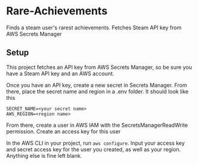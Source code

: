 # Rare-Achievements
Finds a steam user's rarest achievements. Fetches Steam API key from AWS Secrets Manager

## Setup
This project fetches an API key from AWS Secrets Manager, so be sure you have a Steam API key and an AWS account. 

Once you have an API key, create a new secret in Secrets Manager. From there, place the secret name and region in a .env folder. It should look like this

```
SECRET_NAME=<your secret name>
AWS_REGION=<region name>
```

From there, create a user in AWS IAM with the SecretsManagerReadWrite permission. Create an access key for this user

In the AWS CLI in your project, run `aws configure`. Input your access key and secret access key for the user you created, as well as your region. Anything else is fine left blank. 
